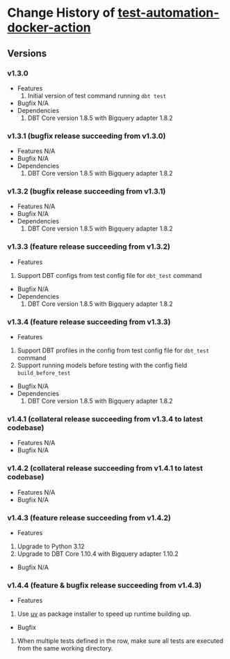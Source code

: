 # Change History of [test-automation-docker-action](action.yml)

## Versions
### v1.3.0
- Features
  1. Initial version of test command running `dbt test`
- Bugfix
N/A
- Dependencies
  1. DBT Core version 1.8.5 with Bigquery adapter 1.8.2

### v1.3.1 (bugfix release succeeding from v1.3.0)
- Features
N/A
- Bugfix
N/A
- Dependencies
  1. DBT Core version 1.8.5 with Bigquery adapter 1.8.2

### v1.3.2 (bugfix release succeeding from v1.3.1)
- Features
N/A
- Bugfix
N/A
- Dependencies
  1. DBT Core version 1.8.5 with Bigquery adapter 1.8.2

### v1.3.3 (feature release succeeding from v1.3.2)
- Features
1. Support DBT configs from test config file for `dbt_test` command
- Bugfix
N/A
- Dependencies
  1. DBT Core version 1.8.5 with Bigquery adapter 1.8.2

### v1.3.4 (feature release succeeding from v1.3.3)
- Features
1. Support DBT profiles in the config from test config file for `dbt_test` command 
2. Support running models before testing with the config field `build_before_test`
- Bugfix
N/A
- Dependencies
  1. DBT Core version 1.8.5 with Bigquery adapter 1.8.2

### v1.4.1 (collateral release succeeding from v1.3.4 to latest codebase)
- Features
N/A
- Bugfix
N/A

### v1.4.2 (collateral release succeeding from v1.4.1 to latest codebase)
- Features
N/A
- Bugfix
N/A

### v1.4.3 (feature release succeeding from v1.4.2)
- Features
1. Upgrade to Python 3.12
2. Upgrade to DBT Core 1.10.4 with Bigquery adapter 1.10.2
- Bugfix
N/A

### v1.4.4 (feature & bugfix release succeeding from v1.4.3)
- Features
1. Use [uv](https://github.com/astral-sh/uv) as package installer to speed up runtime building up.
- Bugfix
1. When multiple tests defined in the row, make sure all tests are executed from the same working directory.
